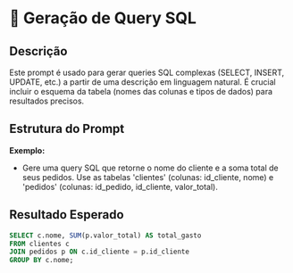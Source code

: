 # 📝 Geração de Query SQL

## Descrição
Este prompt é usado para gerar queries SQL complexas (SELECT, INSERT, UPDATE, etc.) a partir de uma descrição em linguagem natural. É crucial incluir o esquema da tabela (nomes das colunas e tipos de dados) para resultados precisos.

## Estrutura do Prompt
**Exemplo:**
- Gere uma query SQL que retorne o nome do cliente e a soma total de seus pedidos. Use as tabelas 'clientes' (colunas: id_cliente, nome) e 'pedidos' (colunas: id_pedido, id_cliente, valor_total).

## Resultado Esperado
```sql
SELECT c.nome, SUM(p.valor_total) AS total_gasto
FROM clientes c
JOIN pedidos p ON c.id_cliente = p.id_cliente
GROUP BY c.nome;